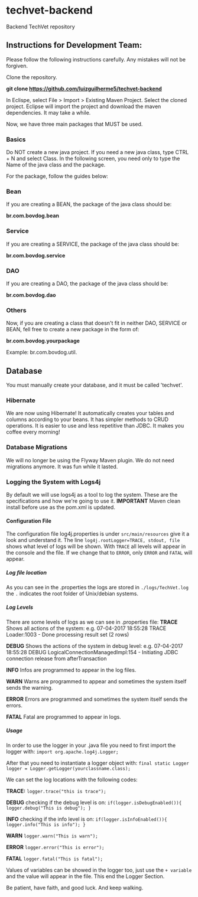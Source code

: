 # techvet-backend
Backend TechVet repository


## Instructions for Development Team:

Please follow the following instructions carefully. Any mistakes will not be forgiven.

Clone the repository.

**git clone https://github.com/luizguilherme5/techvet-backend**

In Eclispe, select File > Import > Existing Maven Project. Select the cloned project. 
Eclipse will import the project and download the maven dependencies. It may take a while.

Now, we have three main packages that MUST be used.

### Basics

Do NOT create a new java project. If you need a new java class, type CTRL + N and select Class.
In the following screen, you need only to type the Name of the java class and the package. 

For the package, follow the guides below:

### Bean

If you are creating a BEAN, the package of the java class should be:

**br.com.bovdog.bean**

### Service
If you are creating a SERVICE, the package of the java class should be:

**br.com.bovdog.service**

### DAO
If you are creating a DAO, the package of the java class should be:

**br.com.bovdog.dao**

### Others
Now, if you are creating a class that doesn't fit in neither DAO, SERVICE or BEAN, fell free to create a new package in the form of:

**br.com.bovdog.yourpackage**

Example: br.com.bovdog.util.

## Database

You must manually create your database, and it must be called 'techvet'.

### Hibernate

We are now using Hibernate! It automatically creates your tables and columns according to your beans. It has simpler methods to CRUD operations. It is easier to use and less repetitive than JDBC. It makes you coffee every morning!

### Database Migrations

We will no longer be using the Flyway Maven plugin. We do not need migrations anymore. It was fun while it lasted.

### Logging the System with Logs4j

By default we will use logs4j as a tool to log the system. 
These are the specifications and how we're going to use it.
**IMPORTANT** Maven clean install before use as the pom.xml is updated.

#### Configuration File

The configuration file log4j.properties is under `src/main/resources` give it a look and understand it.
The line `log4j.rootLogger=TRACE, stdout, file` shows what level of logs will be shown. With `TRACE` all levels will appear in the console and the file. If we change that to `ERROR`, only `ERROR` and `FATAL` will appear.

##### Log file location

As you can see in the .properties the logs are stored in `./logs/TechVet.log` the `.` indicates the root folder of Unix/debian systems.

##### Log Levels

There are some levels of logs as we can see in .properties file:
**TRACE** Shows all actions of the system:
	e.g. 07-04-2017 18:55:28 TRACE Loader:1003 - Done processing result set (2 rows)

**DEBUG** Shows the actions of the system in debug level:
	e.g. 07-04-2017 18:55:28 DEBUG LogicalConnectionManagedImpl:154 - Initiating JDBC connection release from afterTransaction

**INFO** Infos are programmed to appear in the log files.

**WARN** Warns are programmed to appear and sometimes the system itself sends the warning.

**ERROR** Errors are programmed and sometimes the system itself sends the errors.

**FATAL** Fatal are programmed to appear in logs.

##### Usage
In order to use the logger in your .java file you need to first import the logger with:
`import org.apache.log4j.Logger;`

After that you need to instantiate a logger object with:
`final static Logger logger = Logger.getLogger(yourclassname.class);`

We can set the log locations with the following codes:

**TRACE:**
`logger.trace("this is trace");`

**DEBUG** checking if the debug level is on:
`if(logger.isDebugEnabled()){
	logger.debug("This is debug");
}`

**INFO** checking if the info level is on:
`if(logger.isInfoEnabled()){
	logger.info("This is info");
}`

**WARN**
`logger.warn("This is warn");`

**ERROR**
`logger.error("This is error");`

**FATAL**
`logger.fatal("This is fatal");`

Values of variables can be showed in the logger too, just use the `+ variable` and the value will appear in the file.
This end the Logger Section.

Be patient, have faith, and good luck. And keep walking.
